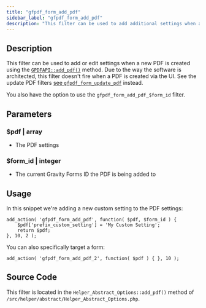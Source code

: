 ```yaml
---
title: "gfpdf_form_add_pdf"
sidebar_label: "gfpdf_form_add_pdf"
description: "This filter can be used to add additional settings when a new PDF is created on a form. You can also change the existing user-selected settings if you wish."
---
```


## Description 

This filter can be used to add or edit settings when a new PDF is created using the [`GPDFAPI::add_pdf()`](../api/add_pdf.md) method. Due to the way the software is architected, this filter doesn't fire when a PDF is created via the UI. See the update PDF filters [see `gfpdf_form_update_pdf`](gfpdf_form_update_pdf.md) instead.

You also have the option to use the `gfpdf_form_add_pdf_$form_id` filter.

## Parameters 

### $pdf | array
*  The PDF settings

### $form_id | integer 
*  The current Gravity Forms ID the PDF is being added to

## Usage 

In this snippet we're adding a new custom setting to the PDF settings:

```
add_action( 'gfpdf_form_add_pdf', function( $pdf, $form_id ) {
	$pdf['prefix_custom_setting'] = 'My Custom Setting';
	return $pdf;
}, 10, 2 );
```

You can also specifically target a form: 

```
add_action( 'gfpdf_form_add_pdf_2', function( $pdf ) { }, 10 );
```

## Source Code 

This filter is located in the `Helper_Abstract_Options::add_pdf()` method of `/src/helper/abstract/Helper_Abstract_Options.php`.